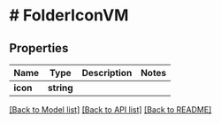 # # FolderIconVM

## Properties

Name | Type | Description | Notes
------------ | ------------- | ------------- | -------------
**icon** | **string** |  |

[[Back to Model list]](../../README.md#models) [[Back to API list]](../../README.md#endpoints) [[Back to README]](../../README.md)
